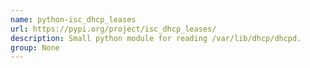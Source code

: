 ```yaml
---
name: python-isc_dhcp_leases
url: https://pypi.org/project/isc_dhcp_leases/
description: Small python module for reading /var/lib/dhcp/dhcpd.
group: None
---
```

